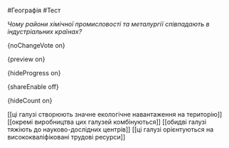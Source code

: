#Географія #Тест

*Чому райони хімічної промисловості та металургії співпадають в індустріальних країнах?*

{noChangeVote on}

{preview on}

{hideProgress on}

{shareEnable off}

{hideCount on}

[[ці галузі створюють значне екологічне навантаження на територію]]
[[окремі виробництва цих галузей комбінуються]]
[[обидві галузі тяжіють до науково-дослідних центрів]]
[[ці галузі орієнтуються на висококваліфіковані трудові ресурси]]
